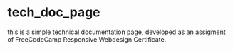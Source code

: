 # tech_doc_page
this is a simple technical documentation page, developed as an assigment of FreeCodeCamp Responsive Webdesign Certificate.
